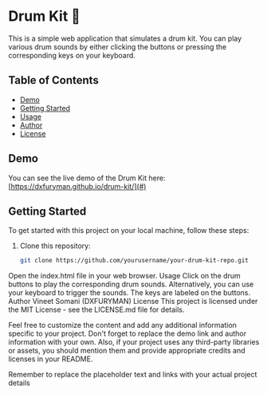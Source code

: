 # Drum Kit 🥁

This is a simple web application that simulates a drum kit. You can play various drum sounds by either clicking the buttons or pressing the corresponding keys on your keyboard.

## Table of Contents
- [Demo](#demo)
- [Getting Started](#getting-started)
- [Usage](#usage)
- [Author](#author)
- [License](#license)

## Demo
You can see the live demo of the Drum Kit here: [https://dxfuryman.github.io/drum-kit/](#) 

## Getting Started
To get started with this project on your local machine, follow these steps:

1. Clone this repository:
   ```bash
   git clone https://github.com/yourusername/your-drum-kit-repo.git
Open the index.html file in your web browser.
Usage
Click on the drum buttons to play the corresponding drum sounds.
Alternatively, you can use your keyboard to trigger the sounds. The keys are labeled on the buttons.
Author
Vineet Somani (DXFURYMAN)
License
This project is licensed under the MIT License - see the LICENSE.md file for details.

Feel free to customize the content and add any additional information specific to your project. Don't forget to replace the demo link and author information with your own. Also, if your project uses any third-party libraries or assets, you should mention them and provide appropriate credits and licenses in your README.

Remember to replace the placeholder text and links with your actual project details
